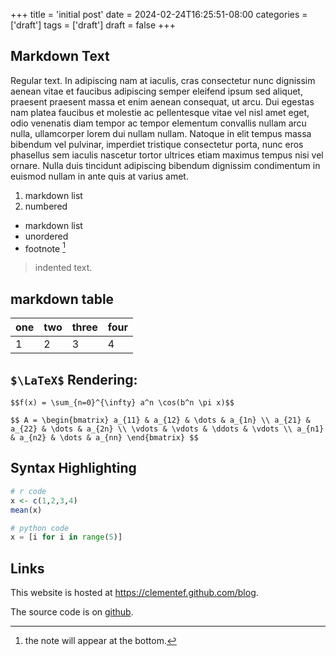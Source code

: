 +++
title = 'initial post'
date = 2024-02-24T16:25:51-08:00
categories = ['draft']
tags = ['draft']
draft = false
+++

## Markdown Text

Regular text. In adipiscing nam at iaculis, cras consectetur nunc dignissim
aenean vitae et faucibus adipiscing semper eleifend ipsum sed
aliquet, praesent praesent massa et enim aenean consequat, ut
arcu. Dui egestas nam platea faucibus et molestie ac pellentesque
vitae vel nisl amet eget, odio venenatis diam tempor ac tempor
elementum convallis nullam arcu nulla, ullamcorper lorem dui
nullam nullam. Natoque in elit tempus massa bibendum vel pulvinar,
imperdiet tristique consectetur porta, nunc eros phasellus sem
iaculis nascetur tortor ultrices etiam maximus tempus nisi vel
ornare. Nulla duis tincidunt adipiscing bibendum dignissim
condimentum in euismod nullam in ante quis at varius amet.

1. markdown list
2. numbered

* markdown list
* unordered
* footnote [^1]

[^1]: the note will appear at the bottom.

> indented text.

## markdown table

| one | two | three | four |
| ---- | ----- |----- |----- |
| 1 | 2 | 3 | 4 |

## `$\LaTeX$` Rendering:

`$$f(x) = \sum_{n=0}^{\infty} a^n \cos(b^n \pi x)$$`

`$$
A =
\begin{bmatrix}
a_{11} & a_{12} & \dots & a_{1n} \\
a_{21} & a_{22} & \dots & a_{2n} \\
\vdots & \vdots & \ddots & \vdots \\
a_{n1} & a_{n2} & \dots & a_{nn}
\end{bmatrix}
$$`

## Syntax Highlighting

```r
# r code
x <- c(1,2,3,4)
mean(x)
```

```python
# python code
x = [i for i in range(5)]
```

## Links

This website is hosted at <https://clementef.github.com/blog>.

The source code is on [github](https://github.com/clementef).
